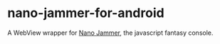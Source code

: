 # nano-jammer-for-android
A WebView wrapper for [Nano Jammer](https://github.com/morgan3d/nano), the javascript fantasy console.
